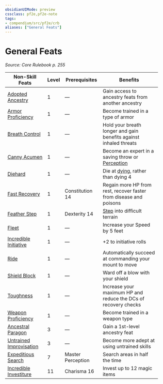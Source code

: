 ```yaml
---
obsidianUIMode: preview
cssclass: pf2e,pf2e-note
tags:
- compendium/src/pf2e/crb
aliases: ["General Feats"]
---
```

# General Feats  
*Source: Core Rulebook p. 255*  

| Non-Skill Feats | Level | Prerequisites | Benefits |
|-----------------|-------|---------------|----------|
| [Adopted Ancestry](adopted-ancestry.md) | 1 | — | Gain access to ancestry feats from another ancestry |
| [Armor Proficiency](armor-proficiency.md) | 1 | — | Become trained in a type of armor |
| [Breath Control](breath-control.md) | 1 | — | Hold your breath longer and gain benefits against inhaled threats |
| [Canny Acumen](canny-acumen.md) | 1 | — | Become an expert in a saving throw or [Perception](skills.md#Perception) |
| [Diehard](diehard.md) | 1 | — | Die at [dying](conditions.md#Dying), rather than dying 4 |
| [Fast Recovery](fast-recovery.md) | 1 | Constitution 14 | Regain more HP from rest, recover faster from disease and poisons |
| [Feather Step](feather-step.md) | 1 | Dexterity 14 | [Step](step.md) into difficult terrain |
| [Fleet](fleet.md) | 1 | — | Increase your Speed by 5 feet |
| [Incredible Initiative](incredible-initiative.md) | 1 | — | +2 to initiative rolls |
| [Ride](ride.md) | 1 | — | Automatically succeed at commanding your mount to move |
| [Shield Block](Reference/Compendium/Feats/shield-block.md) | 1 | — | Ward off a blow with your shield |
| [Toughness](toughness.md) | 1 | — | Increase your maximum HP and reduce the DCs of recovery checks |
| [Weapon Proficiency](weapon-proficiency.md) | 1 | — | Become trained in a weapon type |
| [Ancestral Paragon](ancestral-paragon.md) | 3 | — | Gain a 1st-level ancestry feat |
| [Untrained Improvisation](untrained-improvisation.md) | 3 | — | Become more adept at using untrained skills |
| [Expeditious Search](expeditious-search.md) | 7 | Master Perception | Search areas in half the time |
| [Incredible Investiture](incredible-investiture.md) | 11 | Charisma 16 | Invest up to 12 magic items |